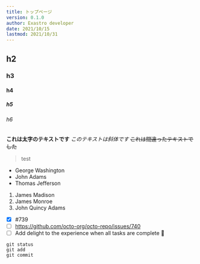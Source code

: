 ```yaml
---
title: トップページ
version: 0.1.0
author: Exastro developer
date: 2021/10/15
lastmod: 2021/10/31
---
```


## h2
### h3
#### h4
##### h5
###### h6

**これは太字のテキストです**
*このテキストは斜体です*
~~これは間違ったテキストでした~~

>test

- George Washington
- John Adams
- Thomas Jefferson

1. James Madison
2. James Monroe
3. John Quincy Adams

- [x] #739
- [ ] https://github.com/octo-org/octo-repo/issues/740
- [ ] Add delight to the experience when all tasks are complete :tada:

```
git status
git add
git commit
```